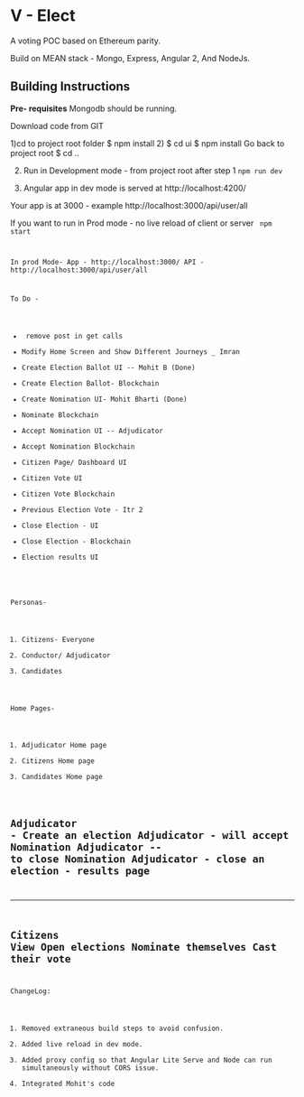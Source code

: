 <h1>V - Elect</h1>

A voting POC based on Ethereum parity.

Build on MEAN stack - Mongo, Express, Angular 2, And NodeJs.

<h2> Building Instructions</h2>

<b>Pre- requisites</b>
Mongodb should be running.

Download code from GIT

1)cd to project root folder
$ npm install
2)
$ cd ui 
$ npm install
Go back to project root
$ cd ..

2) Run in Development mode - from project root after step 1 
<code>npm run dev</code>

 
3) Angular app in dev mode is served at 
http://localhost:4200/


Your app is at 3000 - example
http://localhost:3000/api/user/all


If you want to run in Prod mode - no live reload of client or server
<code> npm start</node> 

In prod Mode- 
App - http://localhost:3000/
API - http://localhost:3000/api/user/all


To Do -
<ul>
<li> remove post in get calls </li>
<li>Modify Home Screen and Show Different Journeys _ Imran</li>
<li>Create Election Ballot UI -- Mohit B (Done)</li>
<li>Create Election Ballot- Blockchain</li>
<li>Create Nomination UI- Mohit Bharti (Done)</li>
<li>Nominate Blockchain</li>
<li>Accept Nomination UI -- Adjudicator </li>
<li>Accept Nomination Blockchain </li>
<li>Citizen Page/ Dashboard UI</li>
<li>Citizen Vote UI</li>
<li>Citizen Vote Blockchain</li>
<li>Previous Election Vote - Itr 2</li>
<li>Close Election - UI</li>
<li>Close Election - Blockchain</li>
<li>Election results UI</li>
</ul>

Personas-
1. Citizens- Everyone
2. Conductor/ Adjudicator
3. Candidates

Home Pages-
1. Adjudicator Home page
2. Citizens Home page
3. Candidates Home page

Adjudicator - Create an election
Adjudicator - will accept Nomination
Adjudicator -- to close Nomination
Adjudicator - close an election - results page
----------------------------------------------------------------------
----------------------------------------------------------------------
Citizens
View Open elections
Nominate themselves
Cast their vote
-----------------------------------------------------------------------

ChangeLog:
1. Removed extraneous build steps to avoid confusion.
2. Added live reload in dev mode.
3. Added proxy config so that Angular Lite Serve and Node can run simultaneously without CORS issue.
4. Integrated Mohit's code


